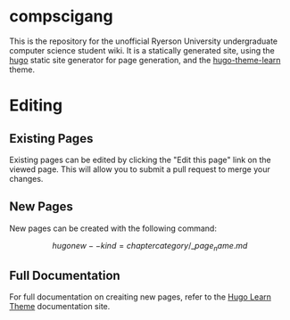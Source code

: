 # compscigang

This is the repository for the unofficial Ryerson University undergraduate computer science student wiki. It is a statically generated site, using the [hugo](https://gohugo.io) static site generator for page generation, and the [hugo-theme-learn](https://github.com/matcornic/hugo-theme-learn) theme.

# Editing

## Existing Pages

Existing pages can be edited by clicking the "Edit this page" link on the viewed page. This will allow you to submit a pull request to merge your changes.

## New Pages

New pages can be created with the following command:

$$ hugo new --kind=chapter category/\_page_name.md $$

## Full Documentation

For full documentation on creaiting new pages, refer to the [Hugo Learn Theme](https://learn.netlify.com/en/) documentation site.
